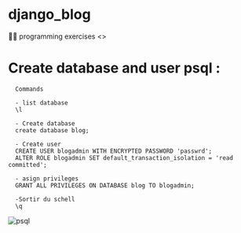 # django_blog
👩‍💻 programming exercises &lt;\>


# Create database and user  psql :

      Commands

      - list database
      \l

      - Create database 
      create database blog;

      - Create user
      CREATE USER blogadmin WITH ENCRYPTED PASSWORD 'passwrd';
      ALTER ROLE blogadmin SET default_transaction_isolation = 'read committed';

      - asign privileges 
      GRANT ALL PRIVILEGES ON DATABASE blog TO blogadmin;

      -Sortir du schell
      \q

![psql](https://github.com/WissalManseri/django_blog/assets/135167709/108b2e48-afe6-473a-b1d4-255a846bece4)

